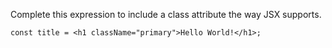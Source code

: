 Complete this expression to include a class attribute the way JSX supports.

    const title = <h1 className="primary">Hello World!</h1>;
